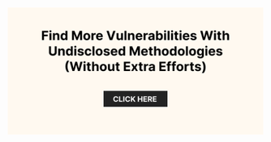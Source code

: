 <a href='https://blackbird.eu/?utm_source=github&utm_medium=profile&utm_campaign=gh_profile_cta'>
	<img src='https://raw.githubusercontent.com/blackbird-eu/.github/main/profile/profile_banner.png' width='auto' style='margin-left: auto; margin-right: auto;'>
</a>
